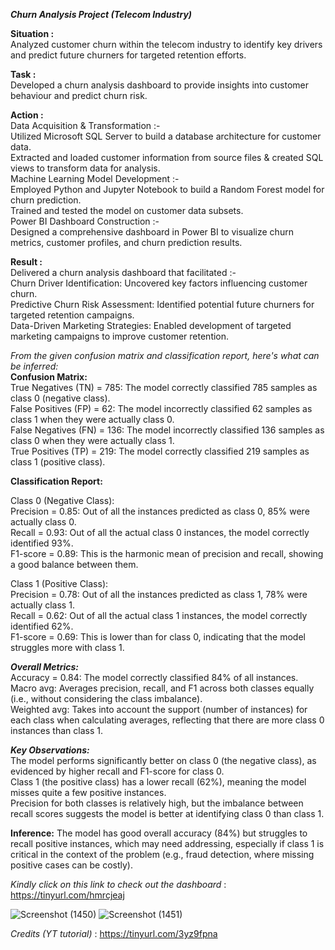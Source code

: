 ***Churn Analysis Project (Telecom Industry)***

**Situation :**  
Analyzed customer churn within the telecom industry to identify key drivers and predict future churners for targeted retention efforts.

**Task :**  
Developed a churn analysis dashboard to provide insights into customer behaviour and predict churn risk.

**Action :**  
Data Acquisition & Transformation :-   
Utilized Microsoft SQL Server to build a database architecture for customer data.    
Extracted and loaded customer information from source files & created SQL views to transform data for analysis.    
Machine Learning Model Development :-  
Employed Python and Jupyter Notebook to build a Random Forest model for churn prediction.   
Trained and tested the model on customer data subsets.  
Power BI Dashboard Construction :-  
Designed a comprehensive dashboard in Power BI to visualize churn metrics, customer profiles, and churn prediction results.  

**Result :**  
Delivered a churn analysis dashboard that facilitated :-  
Churn Driver Identification: Uncovered key factors influencing customer churn.  
Predictive Churn Risk Assessment: Identified potential future churners for targeted retention campaigns.    
Data-Driven Marketing Strategies: Enabled development of targeted marketing campaigns to improve customer retention.    

*From the given confusion matrix and classification report, here's what can be inferred:*  
**Confusion Matrix:**  
True Negatives (TN) = 785: The model correctly classified 785 samples as class 0 (negative class).  
False Positives (FP) = 62: The model incorrectly classified 62 samples as class 1 when they were actually class 0.  
False Negatives (FN) = 136: The model incorrectly classified 136 samples as class 0 when they were actually class 1.  
True Positives (TP) = 219: The model correctly classified 219 samples as class 1 (positive class).  

**Classification Report:**  

Class 0 (Negative Class):  
Precision = 0.85: Out of all the instances predicted as class 0, 85% were actually class 0.  
Recall = 0.93: Out of all the actual class 0 instances, the model correctly identified 93%.  
F1-score = 0.89: This is the harmonic mean of precision and recall, showing a good balance between them.  

Class 1 (Positive Class):  
Precision = 0.78: Out of all the instances predicted as class 1, 78% were actually class 1.  
Recall = 0.62: Out of all the actual class 1 instances, the model correctly identified 62%.  
F1-score = 0.69: This is lower than for class 0, indicating that the model struggles more with class 1.  

***Overall Metrics:***  
Accuracy = 0.84: The model correctly classified 84% of all instances.  
Macro avg: Averages precision, recall, and F1 across both classes equally (i.e., without considering the class imbalance).  
Weighted avg: Takes into account the support (number of instances) for each class when calculating averages, reflecting that there are more class 0 instances than class 1.  

***Key Observations:***  
The model performs significantly better on class 0 (the negative class), as evidenced by higher recall and F1-score for class 0.  
Class 1 (the positive class) has a lower recall (62%), meaning the model misses quite a few positive instances.  
Precision for both classes is relatively high, but the imbalance between recall scores suggests the model is better at identifying class 0 than class 1.  

**Inference:** 
The model has good overall accuracy (84%) but struggles to recall positive instances, which may need addressing, especially if class 1 is critical in the context of the problem (e.g., fraud detection, where missing positive cases can be costly).  

*Kindly click on this link to check out the dashboard* : https://tinyurl.com/hmrcjeaj  

![Screenshot (1450)](https://github.com/user-attachments/assets/88f28855-0782-427e-b384-21e2f2a7b961)
![Screenshot (1451)](https://github.com/user-attachments/assets/ad0c0b20-0a3c-49cc-b7f5-75fe14db96af)

*Credits (YT tutorial)* : https://tinyurl.com/3yz9fpna
